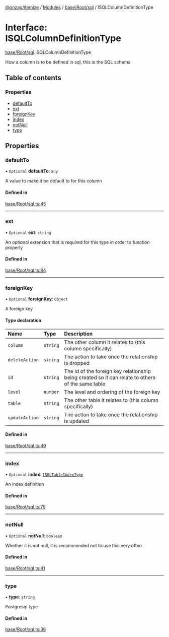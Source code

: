 [@onzag/itemize](../README.md) / [Modules](../modules.md) / [base/Root/sql](../modules/base_Root_sql.md) / ISQLColumnDefinitionType

# Interface: ISQLColumnDefinitionType

[base/Root/sql](../modules/base_Root_sql.md).ISQLColumnDefinitionType

How a column is to be defined in sql, this is the SQL schema

## Table of contents

### Properties

- [defaultTo](base_Root_sql.ISQLColumnDefinitionType.md#defaultto)
- [ext](base_Root_sql.ISQLColumnDefinitionType.md#ext)
- [foreignKey](base_Root_sql.ISQLColumnDefinitionType.md#foreignkey)
- [index](base_Root_sql.ISQLColumnDefinitionType.md#index)
- [notNull](base_Root_sql.ISQLColumnDefinitionType.md#notnull)
- [type](base_Root_sql.ISQLColumnDefinitionType.md#type)

## Properties

### defaultTo

• `Optional` **defaultTo**: `any`

A value to make it be default to for this column

#### Defined in

[base/Root/sql.ts:45](https://github.com/onzag/itemize/blob/5c2808d3/base/Root/sql.ts#L45)

___

### ext

• `Optional` **ext**: `string`

An optional extension that is required for this
type in order to function properly

#### Defined in

[base/Root/sql.ts:84](https://github.com/onzag/itemize/blob/5c2808d3/base/Root/sql.ts#L84)

___

### foreignKey

• `Optional` **foreignKey**: `Object`

A foreign key

#### Type declaration

| Name | Type | Description |
| :------ | :------ | :------ |
| `column` | `string` | The other column it relates to (this column specifically) |
| `deleteAction` | `string` | The action to take once the relationship is dropped |
| `id` | `string` | The id of the foreign key relationship being created so it can relate to others of the same table |
| `level` | `number` | The level and ordering of the foreign key |
| `table` | `string` | The other table it relates to (this column specifically) |
| `updateAction` | `string` | The action to take once the relationship is updated |

#### Defined in

[base/Root/sql.ts:49](https://github.com/onzag/itemize/blob/5c2808d3/base/Root/sql.ts#L49)

___

### index

• `Optional` **index**: [`ISQLTableIndexType`](base_Root_sql.ISQLTableIndexType.md)

An index definition

#### Defined in

[base/Root/sql.ts:79](https://github.com/onzag/itemize/blob/5c2808d3/base/Root/sql.ts#L79)

___

### notNull

• `Optional` **notNull**: `boolean`

Whether it is not null, it is recommended not to use
this very often

#### Defined in

[base/Root/sql.ts:41](https://github.com/onzag/itemize/blob/5c2808d3/base/Root/sql.ts#L41)

___

### type

• **type**: `string`

Postgresql type

#### Defined in

[base/Root/sql.ts:36](https://github.com/onzag/itemize/blob/5c2808d3/base/Root/sql.ts#L36)
